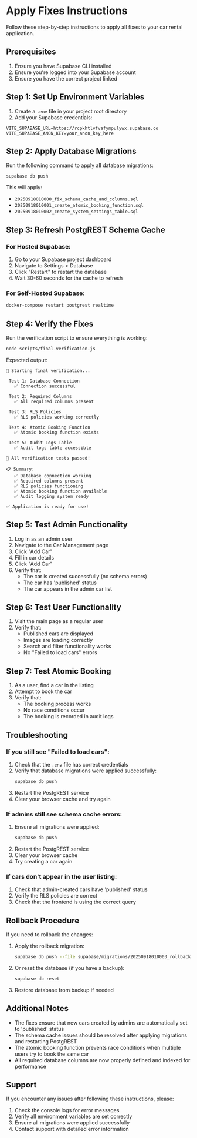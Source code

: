# Apply Fixes Instructions

Follow these step-by-step instructions to apply all fixes to your car rental application.

## Prerequisites

1. Ensure you have Supabase CLI installed
2. Ensure you're logged into your Supabase account
3. Ensure you have the correct project linked

## Step 1: Set Up Environment Variables

1. Create a `.env` file in your project root directory
2. Add your Supabase credentials:

```
VITE_SUPABASE_URL=https://rcpkhtlvfvafympulywx.supabase.co
VITE_SUPABASE_ANON_KEY=your_anon_key_here
```

## Step 2: Apply Database Migrations

Run the following command to apply all database migrations:

```bash
supabase db push
```

This will apply:
- `20250918010000_fix_schema_cache_and_columns.sql`
- `20250918010001_create_atomic_booking_function.sql`
- `20250918010002_create_system_settings_table.sql`

## Step 3: Refresh PostgREST Schema Cache

### For Hosted Supabase:
1. Go to your Supabase project dashboard
2. Navigate to Settings > Database
3. Click "Restart" to restart the database
4. Wait 30-60 seconds for the cache to refresh

### For Self-Hosted Supabase:
```bash
docker-compose restart postgrest realtime
```

## Step 4: Verify the Fixes

Run the verification script to ensure everything is working:

```bash
node scripts/final-verification.js
```

Expected output:
```
🚀 Starting final verification...

 Test 1: Database Connection
   ✅ Connection successful

 Test 2: Required Columns
   ✅ All required columns present

 Test 3: RLS Policies
   ✅ RLS policies working correctly

 Test 4: Atomic Booking Function
   ✅ Atomic booking function exists

 Test 5: Audit Logs Table
   ✅ Audit logs table accessible

🎉 All verification tests passed!

📋 Summary:
   ✅ Database connection working
   ✅ Required columns present
   ✅ RLS policies functioning
   ✅ Atomic booking function available
   ✅ Audit logging system ready

✅ Application is ready for use!
```

## Step 5: Test Admin Functionality

1. Log in as an admin user
2. Navigate to the Car Management page
3. Click "Add Car"
4. Fill in car details
5. Click "Add Car"
6. Verify that:
   - The car is created successfully (no schema errors)
   - The car has 'published' status
   - The car appears in the admin car list

## Step 6: Test User Functionality

1. Visit the main page as a regular user
2. Verify that:
   - Published cars are displayed
   - Images are loading correctly
   - Search and filter functionality works
   - No "Failed to load cars" errors

## Step 7: Test Atomic Booking

1. As a user, find a car in the listing
2. Attempt to book the car
3. Verify that:
   - The booking process works
   - No race conditions occur
   - The booking is recorded in audit logs

## Troubleshooting

### If you still see "Failed to load cars":
1. Check that the `.env` file has correct credentials
2. Verify that database migrations were applied successfully:
   ```bash
   supabase db push
   ```
3. Restart the PostgREST service
4. Clear your browser cache and try again

### If admins still see schema cache errors:
1. Ensure all migrations were applied:
   ```bash
   supabase db push
   ```
2. Restart the PostgREST service
3. Clear your browser cache
4. Try creating a car again

### If cars don't appear in the user listing:
1. Check that admin-created cars have 'published' status
2. Verify the RLS policies are correct
3. Check that the frontend is using the correct query

## Rollback Procedure

If you need to rollback the changes:

1. Apply the rollback migration:
   ```bash
   supabase db push --file supabase/migrations/20250918010003_rollback_fixes.sql
   ```

2. Or reset the database (if you have a backup):
   ```bash
   supabase db reset
   ```

3. Restore database from backup if needed

## Additional Notes

- The fixes ensure that new cars created by admins are automatically set to 'published' status
- The schema cache issues should be resolved after applying migrations and restarting PostgREST
- The atomic booking function prevents race conditions when multiple users try to book the same car
- All required database columns are now properly defined and indexed for performance

## Support

If you encounter any issues after following these instructions, please:
1. Check the console logs for error messages
2. Verify all environment variables are set correctly
3. Ensure all migrations were applied successfully
4. Contact support with detailed error information